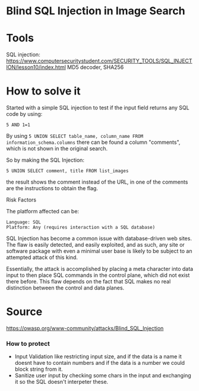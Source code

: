 # Blind SQL Injection in Image Search

# Tools
SQL injection: https://www.computersecuritystudent.com/SECURITY_TOOLS/SQL_INJECTION/lesson10/index.html
MD5 decoder, SHA256

# How to solve it
Started with a simple SQL injection to test if the input field returns any SQL
code by using:

```
5 AND 1=1
```

By using
```5 UNION SELECT table_name, column_name FROM information_schema.columns```
there can be found a column "comments", which is not shown in the original search.

So by making the SQL Injection:
```
5 UNION SELECT comment, title FROM list_images
```
the result shows the comment instead of the URL, in one of the comments are the instructions
to obtain the flag.

Risk Factors

The platform affected can be:

    Language: SQL
    Platform: Any (requires interaction with a SQL database)

SQL Injection has become a common issue with database-driven web sites. The flaw is easily detected, and easily exploited, and as such, any site or software package with even a minimal user base is likely to be subject to an attempted attack of this kind.

Essentially, the attack is accomplished by placing a meta character into data input to then place SQL commands in the control plane, which did not exist there before. This flaw depends on the fact that SQL makes no real distinction between the control and data planes.

# Source
https://owasp.org/www-community/attacks/Blind_SQL_Injection

### How to protect
 - Input Validation like restricting input size, and if the data is a name it doesnt have to contain numbers and if the data is a number we could block string from it.
 - Sanitize user input by checking some chars in the input and exchanging it so the SQL doesn't interpeter these.
